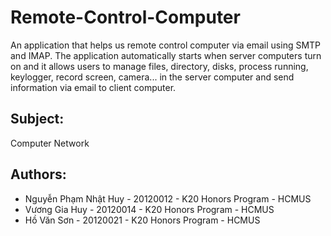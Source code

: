 # Remote-Control-Computer

An application that helps us remote control computer via email using SMTP and IMAP. The application automatically starts when server computers turn on and it allows users to manage files, directory, disks, process running, keylogger, record screen, camera... in the server computer and send information via email to client computer.

## Subject: 

Computer Network

## Authors: 

- Nguyễn Phạm Nhật Huy - 20120012 - K20 Honors Program - HCMUS
- Vương Gia Huy - 20120014 - K20 Honors Program - HCMUS
- Hồ Văn Sơn - 20120021 - K20 Honors Program - HCMUS
